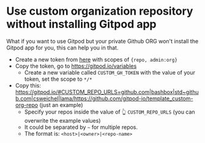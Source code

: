 # Use custom organization repository without installing Gitpod app

What if you want to use Gitpod but your private Github ORG won't install the Gitpod app for you, this can help you in that.

- Create a new token from [here](https://github.com/settings/tokens/new) with scopes of `{repo, admin:org}`
- Copy the token, go to https://gitpod.io/variables
  - Create a new variable called `CUSTOM_GH_TOKEN` with the value of your token, set the scope to `*/*`
- Copy this: https://gitpod.io/#CUSTOM_REPO_URLS=github.com|bashbox|std~github.com|csweichel|lama/https://github.com/gitpod-io/template_custom-org-repo (just an example)
  - Specify your repos inside the value of 👆 `CUSTOM_REPO_URLS` (you can overwrite the example values)
  - It could be separated by `~` for multiple repos.
  - The format is: `<host>|<owner>|<repo-name>`
